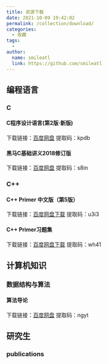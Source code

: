```yaml
---
title: 资源下载
date: 2021-10-09 19:42:02
permalink: /collection/download/
categories: 
  - 收藏
tags: 
  - 
author: 
  name: smileatl
  link: https://github.com/smileatl
---
```


## 编程语言
### C
#### C程序设计语言(第2版·新版)
<!-- 在线阅读：<a href="/pdf/The_C_Programming_Language.pdf" target="_blank" rel="noopener">C程序设计语言(第2版·新版)</a> -->
下载链接：[百度网盘](https://pan.baidu.com/s/1h8OaJbpaKGI4kh0RHWM4rA?pwd=kpdb)
提取码：kpdb

#### 黑马C基础讲义2018修订版
<!-- 在线阅读：<a href="/pdf/heima-C-basic-2018.pdf" target="_blank" rel="noopener">黑马C基础讲义2018修订版</a> -->
下载链接：[百度网盘](https://pan.baidu.com/s/1M_3NrgNSpbl1w-hdhiCSYQ?pwd=s8in)
提取码：s8in

### C++
#### C++ Primer 中文版（第5版）
下载链接：[百度网盘下载](https://pan.baidu.com/s/1ViXK2yqDqQ-QP0EUhytw5Q?pwd=u3i3 )
提取码：u3i3

#### C++ Primer习题集
下载链接：[百度网盘下载](https://pan.baidu.com/s/1Y-yG0xLzvkvl3q-9fowZ_g?pwd=wh41)
提取码：wh41


## 计算机知识

### 数据结构与算法
#### 算法导论
下载链接：[百度网盘](https://pan.baidu.com/s/1h0Htxz1vzANHM2lsATc3zw?pwd=ngyt) 
提取码：ngyt



## 研究生
### publications

